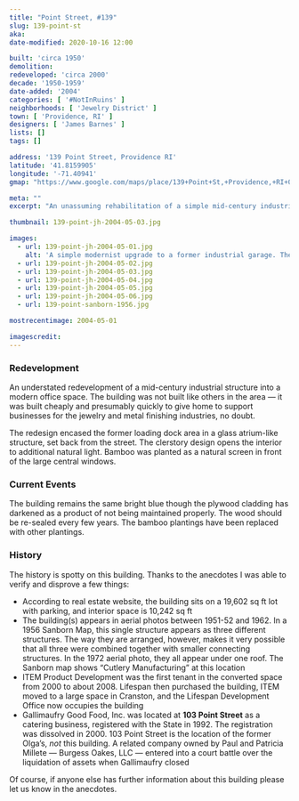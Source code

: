 ```yaml
---
title: "Point Street, #139"
slug: 139-point-st
aka: 
date-modified: 2020-10-16 12:00

built: 'circa 1950'
demolition: 
redeveloped: 'circa 2000'
decade: '1950-1959'
date-added: '2004'
categories: [ '#NotInRuins' ]
neighborhoods: [ 'Jewelry District' ]
town: [ 'Providence, RI' ]
designers: [ 'James Barnes' ]
lists: []
tags: []

address: '139 Point Street, Providence RI'
latitude: '41.8159905'
longitude: '-71.40941'
gmap: "https://www.google.com/maps/place/139+Point+St,+Providence,+RI+02903/@41.8159905,-71.40941,3a,75y,64.64h,90t/data=!4m5!3m4!1s0x89e4456a4d53e7d7:0xe87b058bb5e40855!8m2!3d41.816109!4d-71.409136"

meta: ""
excerpt: "An unassuming rehabilitation of a simple mid-century industrial space into a modern office"

thumbnail: 139-point-jh-2004-05-03.jpg

images:
  - url: 139-point-jh-2004-05-01.jpg
    alt: 'A simple modernist upgrade to a former industrial garage. The central feature is a clerstory meeting room with glass curtain wall. To the right of the facade is a bright blue painted cement block structure and to the left is a plywood clad cement block structure that serves as the main entrance off of a parking lot.'
  - url: 139-point-jh-2004-05-02.jpg
  - url: 139-point-jh-2004-05-03.jpg
  - url: 139-point-jh-2004-05-04.jpg
  - url: 139-point-jh-2004-05-05.jpg
  - url: 139-point-jh-2004-05-06.jpg
  - url: 139-point-sanborn-1956.jpg

mostrecentimage: 2004-05-01

imagescredit: 
---
```


### Redevelopment

An understated redevelopment of a mid-century industrial structure into a modern office space. The building was not built like others in the area — it was built cheaply and presumably quickly to give home to support businesses for the jewelry and metal finishing industries, no doubt. 

The redesign encased the former loading dock area in a glass atrium-like structure, set back from the street. The clerstory design opens the interior to additional natural light. Bamboo was planted as a natural screen in front of the large central windows. 


### Current Events

The building remains the same bright blue though the plywood cladding has darkened as a product of not being maintained properly. The wood should be re-sealed every few years. The bamboo plantings have been replaced with other plantings. 


### History

The history is spotty on this building. Thanks to the anecdotes I was able to verify and disprove a few things:

+ According to real estate website, the building sits on a 19,602 sq ft lot with parking, and interior space is 10,242 sq ft
+ The building(s) appears in aerial photos between 1951-52 and 1962. In a 1956 Sanborn Map, this single structure appears as three different structures. The way they are arranged, however, makes it very possible that all three were combined together with smaller connecting structures. In the 1972 aerial photo, they all appear under one roof. The Sanborn map shows “Cutlery Manufacturing” at this location
+ ITEM Product Development was the first tenant in the converted space from 2000 to about 2008. Lifespan then purchased the building, ITEM moved to a large space in Cranston, and the Lifespan Development Office now occupies the building
+ Gallimaufry Good Food, Inc. was located at **103 Point Street** as a catering business, registered with the State in 1992. The registration was dissolved in 2000. 103 Point Street is the location of the former Olga’s, _not_ this building. A related company owned by Paul and Patricia Millete — Burgess Oakes, LLC — entered into a court battle over the liquidation of assets when Gallimaufry closed 

Of course, if anyone else has further information about this building please let us know in the anecdotes. 
